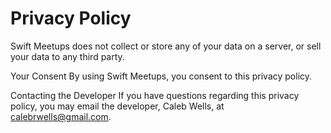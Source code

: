 # Privacy Policy
Swift Meetups does not collect or store any of your data on a server, or sell your data to any third party.

Your Consent
By using Swift Meetups, you consent to this privacy policy.

Contacting the Developer
If you have questions regarding this privacy policy, you may email the developer, Caleb Wells, at calebrwells@gmail.com.
